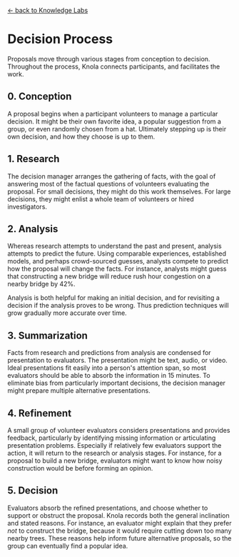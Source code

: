[&larr; back to Knowledge Labs](.)

# Decision Process

Proposals move through various stages from conception to decision. Throughout the process, Knola connects participants, and facilitates the work.

## 0. Conception

A proposal begins when a participant volunteers to manage a particular decision. It might be their own favorite idea, a popular suggestion from a group, or even randomly chosen from a hat. Ultimately stepping up is their own decision, and how they choose is up to them.

## 1. Research

The decision manager arranges the gathering of facts, with the goal of answering most of the factual questions of volunteers evaluating the proposal. For small decisions, they might do this work themselves. For large decisions, they might enlist a whole team of volunteers or hired investigators.

## 2. Analysis

Whereas research attempts to understand the past and present, analysis attempts to predict the future. Using comparable experiences, established models, and perhaps crowd-sourced guesses, analysts compete to predict how the proposal will change the facts. For instance, analysts might guess that constructing a new bridge will reduce rush hour congestion on a nearby bridge by 42%.

Analysis is both helpful for making an initial decision, and for revisiting a decision if the analysis proves to be wrong. Thus prediction techniques will grow gradually more accurate over time.

## 3. Summarization

Facts from research and predictions from analysis are condensed for presentation to evaluators. The presentation might be text, audio, or video. Ideal presentations fit easily into a person's attention span, so most evaluators should be able to absorb the information in 15 minutes. To eliminate bias from particularly important decisions, the decision manager might prepare multiple alternative presentations.

## 4. Refinement

A small group of volunteer evaluators considers presentations and provides feedback, particularly by identifying missing information or articulating presentation problems. Especially if relatively few evaluators support the action, it will return to the research or analysis stages. For instance, for a proposal to build a new bridge, evaluators might want to know how noisy construction would be before forming an opinion.

## 5. Decision

Evaluators absorb the refined presentations, and choose whether to support or obstruct the proposal. Knola records both the general inclination and stated reasons. For instance, an evaluator might explain that they prefer *not* to construct the bridge, because it would require cutting down too many nearby trees. These reasons help inform future alternative proposals, so the group can eventually find a popular idea.
